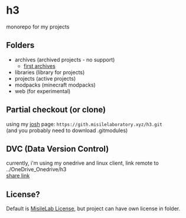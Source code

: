 # h3

monorepo for my projects

## Folders

- archives (archived projects - no support)
  - [first archives](https://github.com/misilelab/h3/commits/9b5fdfdbf22367ecf13ff3332eb74b9f49ff8e75)
- libraries (library for projects)
- projects (active projects)
- modpacks (minecraft modpacks)
- web (for experimental)

## Partial checkout (or clone)

using my [josh](https://github.com/josh-project/josh) page: `https://gith.misilelaboratory.xyz/h3.git`  
(and you probably need to download .gitmodules)

## DVC (Data Version Control)

currently, i'm using my onedrive and linux client, link remote to ../OneDrive_Onedrive/h3  
[share link](https://space.chizstudio.com/sharing/hRgFkzd4o)

## License?

Default is [MisileLab License](LICENSE.md), but project can have own license in folder.
